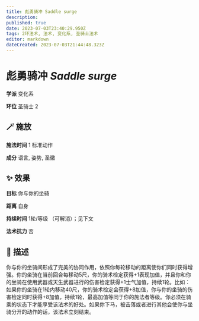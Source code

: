 ```yaml
---
title: 彪勇骑冲 Saddle surge
description: 
published: true
date: 2023-07-03T23:40:29.950Z
tags: 2环法术, 法术, 变化系, 圣骑士法术
editor: markdown
dateCreated: 2023-07-03T21:44:48.323Z
---
```


# **彪勇骑冲** *Saddle surge*

**学派** 变化系 

**环位** 圣骑士 2

## 🪄 施放

**施法时间** 1 标准动作

**成分** 语言, 姿势, 圣徽

## ✨ 效果 

**目标** 你与你的坐骑 

**距离** 自身  

**持续时间** 1轮/等级 （可解消）；见下文 

**法术抗力** 否

## 📖 描述

你与你的坐骑间形成了完美的协同作用，依照你每轮移动的距离使你们同时获得增强。你的坐骑在当前回合每移动5尺，你的骑术检定获得+1表现加值，并且你和你的坐骑在使用武器或天生武器进行的伤害检定获得+1士气加值，持续1轮。比如：如果你的坐骑在1轮内移动40尺，你的骑术检定会获得+8加值，你与你的坐骑的伤害检定同时获得+8加值，持续1轮，最高加值等同于你的施法者等级。你必须在骑乘的状态下才能享受该法术的好处。如果你下马，被击落或者进行其他会使你与坐骑分开的动作的话，该法术立刻结束。
    